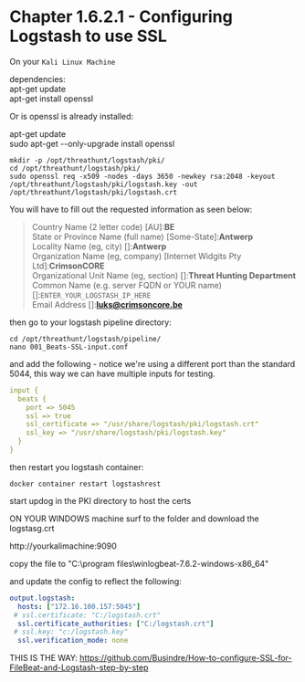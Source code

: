 #   Chapter 1.6.2.1 - Configuring Logstash to use SSL

On your `Kali Linux Machine`

dependencies:  
apt-get update  
apt-get install openssl  

Or is openssl is already installed:  

apt-get update  
sudo apt-get --only-upgrade install openssl  

```code
mkdir -p /opt/threathunt/logstash/pki/
cd /opt/threathunt/logstash/pki/
sudo openssl req -x509 -nodes -days 3650 -newkey rsa:2048 -keyout /opt/threathunt/logstash/pki/logstash.key -out /opt/threathunt/logstash/pki/logstash.crt
```
You will have to fill out the requested information as seen below:  

>Country Name (2 letter code) [AU]:**BE**  
State or Province Name (full name) [Some-State]:**Antwerp**  
Locality Name (eg, city) []:**Antwerp**  
Organization Name (eg, company) [Internet Widgits Pty Ltd]:**CrimsonCORE**  
Organizational Unit Name (eg, section) []:**Threat Hunting Department**  
Common Name (e.g. server FQDN or YOUR name) []:`ENTER_YOUR_LOGSTASH_IP_HERE`  
Email Address []:**luks@crimsoncore.be**  

then go to your logstash pipeline directory:

```code
cd /opt/threathunt/logstash/pipeline/
nano 001_Beats-SSL-input.conf
```

and add the following - notice we're using a different port than the standard 5044, this way we can have multiple inputs for testing.

```yaml
input {
  beats {
    port => 5045
    ssl => true
    ssl_certificate => "/usr/share/logstash/pki/logstash.crt"
    ssl_key => "/usr/share/logstash/pki/logstash.key"
  }
}
```
then restart you logstash container:
```code
docker container restart logstashrest
```

start updog in the PKI directory to host the certs  

ON YOUR WINDOWS machine
surf to the folder and download the logstasg.crt

http://yourkalimachine:9090

copy the file to "C:\program files\winlogbeat-7.6.2-windows-x86_64"

and update the config to reflect the following:

```yaml
output.logstash:
  hosts: ["172.16.100.157:5045"]
 # ssl.certificate: "C:/logstash.crt"
  ssl.certificate_authorities: ["C:/logstash.crt"]
 # ssl.key: "c:/logstash.key"
  ssl.verification_mode: none
```

THIS IS THE WAY: https://github.com/Busindre/How-to-configure-SSL-for-FileBeat-and-Logstash-step-by-step


